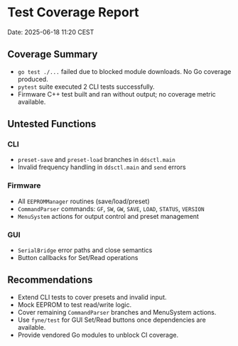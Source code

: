 # Test Coverage Report
Date: 2025-06-18 11:20 CEST

## Coverage Summary

- `go test ./...` failed due to blocked module downloads. No Go coverage produced.
- `pytest` suite executed 2 CLI tests successfully.
- Firmware C++ test built and ran without output; no coverage metric available.

## Untested Functions

### CLI
- `preset-save` and `preset-load` branches in `ddsctl.main`
- Invalid frequency handling in `ddsctl.main` and `send` errors

### Firmware
- All `EEPROMManager` routines (save/load/preset)
- `CommandParser` commands: `GF`, `SW`, `GW`, `SAVE`, `LOAD`, `STATUS`, `VERSION`
- `MenuSystem` actions for output control and preset management

### GUI
- `SerialBridge` error paths and close semantics
- Button callbacks for Set/Read operations

## Recommendations

- Extend CLI tests to cover presets and invalid input.
- Mock EEPROM to test read/write logic.
- Cover remaining `CommandParser` branches and MenuSystem actions.
- Use `fyne/test` for GUI Set/Read buttons once dependencies are available.
- Provide vendored Go modules to unblock CI coverage.
